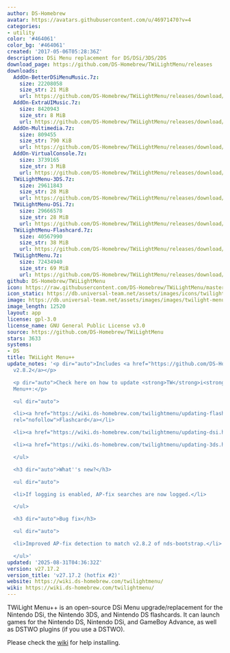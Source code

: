 ```yaml
---
author: DS-Homebrew
avatar: https://avatars.githubusercontent.com/u/46971470?v=4
categories:
- utility
color: '#464061'
color_bg: '#464061'
created: '2017-05-06T05:28:36Z'
description: DSi Menu replacement for DS/DSi/3DS/2DS
download_page: https://github.com/DS-Homebrew/TWiLightMenu/releases
downloads:
  AddOn-BetterDSiMenuMusic.7z:
    size: 22208058
    size_str: 21 MiB
    url: https://github.com/DS-Homebrew/TWiLightMenu/releases/download/v27.17.2/AddOn-BetterDSiMenuMusic.7z
  AddOn-ExtraUIMusic.7z:
    size: 8420943
    size_str: 8 MiB
    url: https://github.com/DS-Homebrew/TWiLightMenu/releases/download/v27.17.2/AddOn-ExtraUIMusic.7z
  AddOn-Multimedia.7z:
    size: 809455
    size_str: 790 KiB
    url: https://github.com/DS-Homebrew/TWiLightMenu/releases/download/v27.17.2/AddOn-Multimedia.7z
  AddOn-VirtualConsole.7z:
    size: 3739165
    size_str: 3 MiB
    url: https://github.com/DS-Homebrew/TWiLightMenu/releases/download/v27.17.2/AddOn-VirtualConsole.7z
  TWiLightMenu-3DS.7z:
    size: 29611843
    size_str: 28 MiB
    url: https://github.com/DS-Homebrew/TWiLightMenu/releases/download/v27.17.2/TWiLightMenu-3DS.7z
  TWiLightMenu-DSi.7z:
    size: 29666578
    size_str: 28 MiB
    url: https://github.com/DS-Homebrew/TWiLightMenu/releases/download/v27.17.2/TWiLightMenu-DSi.7z
  TWiLightMenu-Flashcard.7z:
    size: 40567990
    size_str: 38 MiB
    url: https://github.com/DS-Homebrew/TWiLightMenu/releases/download/v27.17.2/TWiLightMenu-Flashcard.7z
  TWiLightMenu.7z:
    size: 72434940
    size_str: 69 MiB
    url: https://github.com/DS-Homebrew/TWiLightMenu/releases/download/v27.17.2/TWiLightMenu.7z
github: DS-Homebrew/TWiLightMenu
icon: https://raw.githubusercontent.com/DS-Homebrew/TWiLightMenu/master/booter/Twilight%2B%2B-animated%20icon-fix.gif
icon_static: https://db.universal-team.net/assets/images/icons/twilight-menu.png
image: https://db.universal-team.net/assets/images/images/twilight-menu.png
image_length: 12520
layout: app
license: gpl-3.0
license_name: GNU General Public License v3.0
source: https://github.com/DS-Homebrew/TWiLightMenu
stars: 3633
systems:
- DS
title: TWiLight Menu++
update_notes: '<p dir="auto">Includes <a href="https://github.com/DS-Homebrew/nds-bootstrap/releases/tag/v2.8.2">nds-bootstrap
  v2.8.2</a></p>

  <p dir="auto">Check here on how to update <strong>TW</strong>i<strong>L</strong>ight
  Menu++:</p>

  <ul dir="auto">

  <li><a href="https://wiki.ds-homebrew.com/twilightmenu/updating-flashcard.html"
  rel="nofollow">Flashcard</a></li>

  <li><a href="https://wiki.ds-homebrew.com/twilightmenu/updating-dsi.html" rel="nofollow">DSi</a></li>

  <li><a href="https://wiki.ds-homebrew.com/twilightmenu/updating-3ds.html" rel="nofollow">3DS</a></li>

  </ul>

  <h3 dir="auto">What''s new?</h3>

  <ul dir="auto">

  <li>If logging is enabled, AP-fix searches are now logged.</li>

  </ul>

  <h3 dir="auto">Bug fix</h3>

  <ul dir="auto">

  <li>Improved AP-fix detection to match v2.8.2 of nds-bootstrap.</li>

  </ul>'
updated: '2025-08-31T04:36:32Z'
version: v27.17.2
version_title: 'v27.17.2 (hotfix #2)'
website: https://wiki.ds-homebrew.com/twilightmenu/
wiki: https://wiki.ds-homebrew.com/twilightmenu/
---
```

TWiLight Menu++ is an open-source DSi Menu upgrade/replacement for the Nintendo DSi, the Nintendo 3DS, and Nintendo DS flashcards. It can launch games for the Nintendo DS, Nintendo DSi, and GameBoy Advance, as well as DSTWO plugins (if you use a DSTWO).

Please check the [wiki](https://wiki.ds-homebrew.com/twilightmenu/) for help installing.